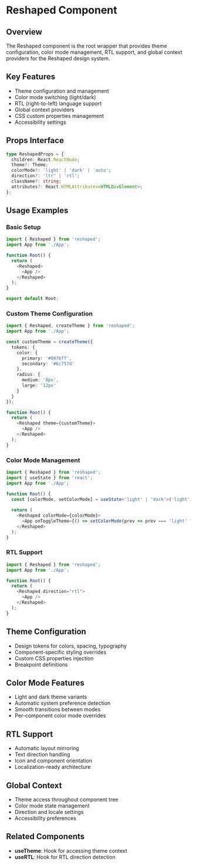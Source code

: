 # Reshaped Component

## Overview
The Reshaped component is the root wrapper that provides theme configuration, color mode management, RTL support, and global context providers for the Reshaped design system.

## Key Features
- Theme configuration and management
- Color mode switching (light/dark)
- RTL (right-to-left) language support
- Global context providers
- CSS custom properties management
- Accessibility settings

## Props Interface
```typescript
type ReshapedProps = {
  children: React.ReactNode;
  theme?: Theme;
  colorMode?: 'light' | 'dark' | 'auto';
  direction?: 'ltr' | 'rtl';
  className?: string;
  attributes?: React.HTMLAttributes<HTMLDivElement>;
};
```

## Usage Examples

### Basic Setup
```typescript
import { Reshaped } from 'reshaped';
import App from './App';

function Root() {
  return (
    <Reshaped>
      <App />
    </Reshaped>
  );
}

export default Root;
```

### Custom Theme Configuration
```typescript
import { Reshaped, createTheme } from 'reshaped';
import App from './App';

const customTheme = createTheme({
  tokens: {
    color: {
      primary: '#007bff',
      secondary: '#6c757d'
    },
    radius: {
      medium: '8px',
      large: '12px'
    }
  }
});

function Root() {
  return (
    <Reshaped theme={customTheme}>
      <App />
    </Reshaped>
  );
}
```

### Color Mode Management
```typescript
import { Reshaped } from 'reshaped';
import { useState } from 'react';
import App from './App';

function Root() {
  const [colorMode, setColorMode] = useState<'light' | 'dark'>('light');
  
  return (
    <Reshaped colorMode={colorMode}>
      <App onToggleTheme={() => setColorMode(prev => prev === 'light' ? 'dark' : 'light')} />
    </Reshaped>
  );
}
```

### RTL Support
```typescript
import { Reshaped } from 'reshaped';
import App from './App';

function Root() {
  return (
    <Reshaped direction="rtl">
      <App />
    </Reshaped>
  );
}
```

## Theme Configuration
- Design tokens for colors, spacing, typography
- Component-specific styling overrides
- Custom CSS properties injection
- Breakpoint definitions

## Color Mode Features
- Light and dark theme variants
- Automatic system preference detection
- Smooth transitions between modes
- Per-component color mode overrides

## RTL Support
- Automatic layout mirroring
- Text direction handling
- Icon and component orientation
- Localization-ready architecture

## Global Context
- Theme access throughout component tree
- Color mode state management
- Direction and locale settings
- Accessibility preferences

## Related Components
- **useTheme**: Hook for accessing theme context
- **useRTL**: Hook for RTL direction detection